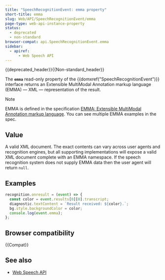 ```yaml
---
title: "SpeechRecognitionEvent: emma property"
short-title: emma
slug: Web/API/SpeechRecognitionEvent/emma
page-type: web-api-instance-property
status:
  - deprecated
  - non-standard
browser-compat: api.SpeechRecognitionEvent.emma
sidebar:
  - apiref:
      - Web Speech API
---
```


{{deprecated_header}}{{Non-standard_header}}

The **`emma`** read-only property of the
{{domxref("SpeechRecognitionEvent")}} interface returns an Extensible
MultiModal Annotation markup language (EMMA) — XML — representation of the
result.

> [!NOTE]
> EMMA is defined in the specification [EMMA: Extensible MultiModal Annotation markup language](https://www.w3.org/TR/emma/). You can see multiple EMMA examples in the spec.

## Value

A valid XML document. The exact contents can vary across user agents and recognition
engines, but all supporting implementations will expose a valid XML document complete
with an EMMA namespace. If the speech recognition system does not supply EMMA data then
the user agent will return `null`.

## Examples

```js
recognition.onresult = (event) => {
  const color = event.results[0][0].transcript;
  diagnostic.textContent = `Result received: ${color}.`;
  bg.style.backgroundColor = color;
  console.log(event.emma);
};
```

## Browser compatibility

{{Compat}}

## See also

- [Web Speech API](/en-US/docs/Web/API/Web_Speech_API)
